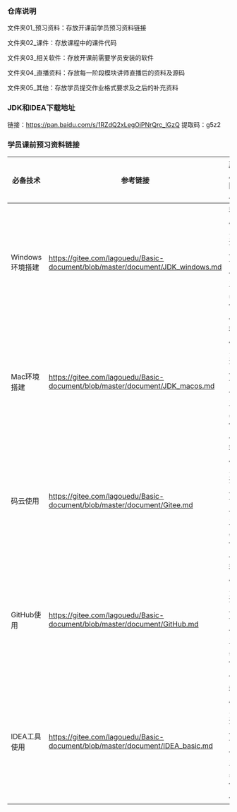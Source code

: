 ### 仓库说明

文件夹01_预习资料：存放开课前学员预习资料链接

文件夹02_课件：存放课程中的课件代码

文件夹03_相关软件：存放开课前需要学员安装的软件

文件夹04_直播资料：存放每一阶段模块讲师直播后的资料及源码

文件夹05_其他：存放学员提交作业格式要求及之后的补充资料



### JDK和IDEA下载地址

链接：https://pan.baidu.com/s/1RZdQ2xLegOiPNrQrc_lGzQ 
提取码：g5z2



### 学员课前预习资料链接

| **必备技术**    | **参考链接**                                                 | **所属阶段**           | **课前技能**                                    |
| --------------- | ------------------------------------------------------------ | ---------------------- | ----------------------------------------------- |
| Windows环境搭建 | https://gitee.com/lagouedu/Basic-document/blob/master/document/JDK_windows.md | 程序员开发协作工具使用 | 1、下载安装JDK 2、环境变量配置                  |
| Mac环境搭建     | https://gitee.com/lagouedu/Basic-document/blob/master/document/JDK_macos.md | 程序员开发协作工具使用 | 1、下载安装JDK 2、环境变量配置                  |
| 码云使用        | https://gitee.com/lagouedu/Basic-document/blob/master/document/Gitee.md | 程序员开发协作工具使用 | 1. 课件下载 2.作业上传（推荐使用，国内速度快）  |
| GitHub使用      | https://gitee.com/lagouedu/Basic-document/blob/master/document/GitHub.md | 程序员开发协作工具使用 | 1. 课件下载 2.作业上传                          |
| IDEA工具使用    | https://gitee.com/lagouedu/Basic-document/blob/master/document/IDEA_basic.md | 程序员开发协作工具使用 | 1、下载安装idea 2、idea构建Java项目 3、常用快捷 |

